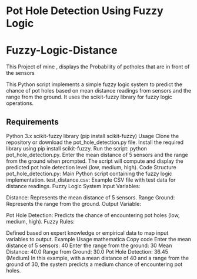 # Pot Hole Detection Using Fuzzy Logic

# Fuzzy-Logic-Distance
This Project of mine , displays the Probability of potholes that are in front of the sensors


This Python script implements a simple fuzzy logic system to predict the chance of pot holes based on mean distance readings from sensors and the range from the ground. It uses the scikit-fuzzy library for fuzzy logic operations.

## Requirements
Python 3.x
scikit-fuzzy library (pip install scikit-fuzzy)
Usage
Clone the repository or download the pot_hole_detection.py file.
Install the required library using pip install scikit-fuzzy.
Run the script: python pot_hole_detection.py.
Enter the mean distance of 5 sensors and the range from the ground when prompted.
The script will compute and display the predicted pot hole detection level (low, medium, high).
Code Structure
pot_hole_detection.py: Main Python script containing the fuzzy logic implementation.
test_distance.csv: Example CSV file with test data for distance readings.
Fuzzy Logic System
Input Variables:

Distance: Represents the mean distance of 5 sensors.
Range Ground: Represents the range from the ground.
Output Variable:

Pot Hole Detection: Predicts the chance of encountering pot holes (low, medium, high).
Fuzzy Rules:

Defined based on expert knowledge or empirical data to map input variables to output.
Example Usage
mathematica
Copy code
Enter the mean distance of 5 sensors: 40
Enter the range from the ground: 30
Mean Distance: 40.0
Range from Ground: 30.0
Pot Hole Detection: 36.45 (Medium)
In this example, with a mean distance of 40 and a range from the ground of 30, the system predicts a medium chance of encountering pot holes.
